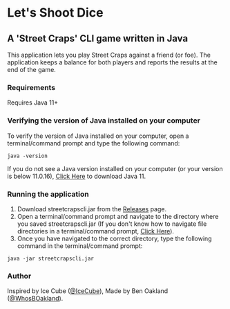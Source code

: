 # Let's Shoot Dice
## A 'Street Craps' CLI game written in Java

This application lets you play Street Craps against a friend (or foe).  The application keeps a balance for both players and reports the results at the end of the game.

### Requirements

Requires Java 11+

### Verifying the version of Java installed on your computer
To verify the version of Java installed on your computer, open a terminal/command prompt and type the following command:
```
java -version
```


If you do not see a Java version installed on your computer (or your version is below 11.0.16), [Click Here](https://www.oracle.com/java/technologies/downloads/#java11) to download Java 11.

### Running the application

1. Download streetcrapscli.jar from the [Releases](https://github.com/WhosBOakland/street-craps-cli/releases) page.
2. Open a terminal/command prompt and navigate to the directory where you saved streetcrapscli.jar (If you don't know how to navigate file directories in a terminal/command prompt, [Click Here](https://www.git-tower.com/learn/git/ebook/en/command-line/appendix/command-line-101)).
3. Once you have navigated to the correct directory, type the following command in the terminal/command prompt:
```
java -jar streetcrapscli.jar
```

### Author
Inspired by Ice Cube ([@IceCube](https://twitter.com/icecube)), Made by Ben Oakland ([@WhosBOakland](https://github.com/WhosBOakland)).